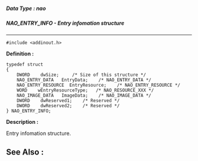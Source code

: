 ##### Data Type : nao
##### NAO_ENTRY_INFO - Entry infomation structure
---
```
#include <addinout.h>
```

**Definition :**
```
typedef struct
{
	DWORD    dwSize;     /* Size of this structure */
	NAO_ENTRY_DATA   EntryData;    /* NAO_ENTRY_DATA */
	NAO_ENTRY_RESOURCE  EntryResource;    /* NAO_ENTRY_RESOURCE */
	WORD    wEntryResourceType;   /* NAO_RESOURCE_XXX */
	NAO_IMAGE_DATA   ImageData;    /* NAO_IMAGE_DATA */
	DWORD    dwReserved1;    /* Reserved */
	DWORD    dwReserved2;    /* Reserved */
} NAO_ENTRY_INFO;
```

**Description :**

Entry infomation structure.


**See Also :**
---
